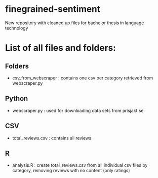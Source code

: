 # finegrained-sentiment
New repository with cleaned up files for bachelor thesis in language technology 

# List of all files and folders:

## Folders
- csv_from_webscraper : contains one csv per category retrieved from webscraper.py 


## Python
- webscraper.py : used for downloading data sets from prisjakt.se

## CSV
- total_reviews.csv : contains all reviews 

## R
- analysis.R : create total_reviews.csv from all individual csv files by category, removing reviews with no content (only ratings)